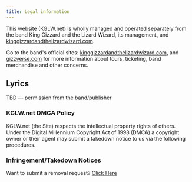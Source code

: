 ```yaml
---
title: Legal information
---
```


This website (KGLW.net) is wholly managed and operated separately from the band King Gizzard and the Lizard Wizard, its management, and [kinggizzardandthelizardwizard.com].

Go to the band's official sites: [kinggizzardandthelizardwizard.com], and [gizzverse.com] for more information about tours, ticketing, band merchandise and other concerns.


## Lyrics

TBD — permission from the band/publisher


### KGLW.net DMCA Policy

KGLW.net (the Site) respects the intellectual property rights of others.  
Under the Digital Millennium Copyright Act of 1998 (DMCA) a copyright owner or their agent may submit a takedown notice to us via the following procedures.  

### Infringement/Takedown Notices

Want to submit a removal request?
[Click Here](/legal/dmca)



[kinggizzardandthelizardwizard.com]: https://kinggizzardandthelizardwizard.com
[gizzverse.com]: https://gizzverse.com
